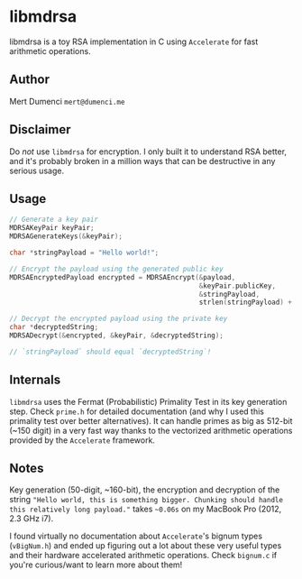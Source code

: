 # libmdrsa

libmdrsa is a toy RSA implementation in C using `Accelerate` for fast arithmetic
operations.

## Author
Mert Dumenci `mert@dumenci.me`

## Disclaimer
Do _not_ use `libmdrsa` for encryption. I only built it to understand RSA better,
and it's probably broken in a million ways that can be destructive in any serious
usage.

## Usage
```C
// Generate a key pair
MDRSAKeyPair keyPair;
MDRSAGenerateKeys(&keyPair);

char *stringPayload = "Hello world!";

// Encrypt the payload using the generated public key
MDRSAEncryptedPayload encrypted = MDRSAEncrypt(&payload,
                                               &keyPair.publicKey,
                                               &stringPayload,
                                               strlen(stringPayload) + 1);

// Decrypt the encrypted payload using the private key
char *decryptedString;
MDRSADecrypt(&encrypted, &keyPair, &decryptedString);

// `stringPayload` should equal `decryptedString`!
```

## Internals
`libmdrsa` uses the Fermat (Probabilistic) Primality Test in its key generation
step. Check `prime.h` for detailed documentation (and why I used this primality
test over better alternatives). It can handle primes as big as 512-bit (~150
digit) in a very fast way thanks to the vectorized arithmetic operations
provided by the `Accelerate` framework.

## Notes
Key generation (50-digit, ~160-bit), the encryption and decryption of the string
`"Hello world, this is something bigger. Chunking should handle this relatively
long payload."` takes `~0.06s` on my MacBook Pro (2012, 2.3 GHz i7).

I found virtually no documentation about `Accelerate`'s bignum types (`vBigNum.h`)
and ended up figuring out a lot about these very useful types and their hardware
accelerated arithmetic operations. Check `bignum.c` if you're curious/want to
learn more about them!
